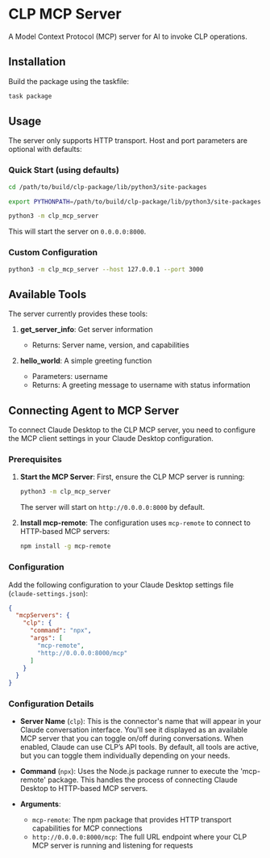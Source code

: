 # CLP MCP Server

A Model Context Protocol (MCP) server for AI to invoke CLP operations.

## Installation

Build the package using the taskfile:

```bash
task package
```

## Usage

The server only supports HTTP transport. Host and port parameters are optional with defaults:

### Quick Start (using defaults)

```bash
cd /path/to/build/clp-package/lib/python3/site-packages

export PYTHONPATH=/path/to/build/clp-package/lib/python3/site-packages
```

```bash
python3 -m clp_mcp_server
```

This will start the server on `0.0.0.0:8000`.

### Custom Configuration

```bash
python3 -m clp_mcp_server --host 127.0.0.1 --port 3000
```

## Available Tools

The server currently provides these tools:

1. **get_server_info**: Get server information
   * Returns: Server name, version, and capabilities

2. **hello_world**: A simple greeting function
   * Parameters: username
   * Returns: A greeting message to username with status information

## Connecting Agent to MCP Server

To connect Claude Desktop to the CLP MCP server, you need to configure the MCP client settings in
your Claude Desktop configuration.

### Prerequisites

1. **Start the MCP Server**: First, ensure the CLP MCP server is running:

   ```bash
   python3 -m clp_mcp_server
   ```

   The server will start on `http://0.0.0.0:8000` by default.

2. **Install mcp-remote**: The configuration uses `mcp-remote` to connect to HTTP-based MCP servers:

   ```bash
   npm install -g mcp-remote
   ```

### Configuration

Add the following configuration to your Claude Desktop settings file (`claude-settings.json`):

```json
{
  "mcpServers": {
    "clp": {
      "command": "npx",
      "args": [
        "mcp-remote",
        "http://0.0.0.0:8000/mcp"
      ]
    }
  }
}
```

### Configuration Details

* **Server Name** (`clp`): This is the connector's name that will appear in your Claude 
conversation interface. You'll see it displayed as an available MCP server that you can toggle 
on/off during conversations. When enabled, Claude can use CLP’s API tools. By default, all tools 
are active, but you can toggle them individually depending on your needs.

* **Command** (`npx`): Uses the Node.js package runner to execute the 'mcp-remote' package. This 
handles the process of connecting Claude Desktop to HTTP-based MCP servers.

* **Arguments**:
  * `mcp-remote`: The npm package that provides HTTP transport capabilities for MCP connections
  * `http://0.0.0.0:8000/mcp`: The full URL endpoint where your CLP MCP server is running and
  listening for requests
